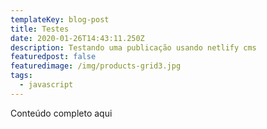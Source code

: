 ```yaml
---
templateKey: blog-post
title: Testes
date: 2020-01-26T14:43:11.250Z
description: Testando uma publicação usando netlify cms
featuredpost: false
featuredimage: /img/products-grid3.jpg
tags:
  - javascript
---
```

Conteúdo completo aqui
